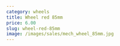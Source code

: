 ```yaml
---
category: wheels
title: Wheel red 85mm
price: 6.00
slug: wheel-red-85mm
image: /images/sales/mech_wheel_85mm.jpg
---
```

